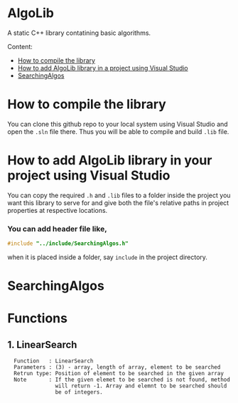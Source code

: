 # AlgoLib
A static C++ library contatining basic algorithms.

Content:
* [How to compile the library](#how-to-compile-the-library)
* [How to add AlgoLib library in a project using Visual Studio]()
* [SearchingAlgos](#searchingalgos)

# How to compile the library
You can clone this github repo to your local system using Visual Studio and open the `.sln` file there. Thus you will be able to compile and build `.lib` file.

# How to add AlgoLib library in your project using Visual Studio

You can copy the required `.h` and `.lib` files to a folder inside the project you want this library to serve for and give both the file's relative paths in  project properties at  respective locations.
### You can add header file like,
````C++
#include "../include/SearchingAlgos.h"
````

when it is placed inside a folder, say `include` in the project directory.

# SearchingAlgos

# Functions
## 1. LinearSearch
  ````
	Function   : LinearSearch
	Parameters : (3) - array, length of array, element to be searched
	Retrun type: Position of element to be searched in the given array
	Note       : If the given elemet to be searched is not found, method
	             will return -1. Array and elemnt to be searched should
	             be of integers.
  ````
